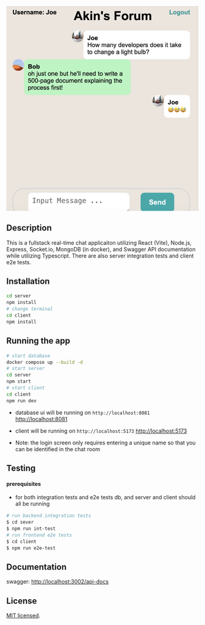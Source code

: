 
![alt text](preview-screenshot.png)

## Description

This is a fullstack real-time chat applicaiton utilizing React (Vite), Node.js, Express, Socket.io, MongoDB (in docker), and Swagger API documentation while utilizing Typescript. There are also server integration tests and client e2e tests.  

## Installation

```bash
cd server
npm install
# change terminal
cd client
npm install
```

## Running the app

```bash
# start database
docker compose up --build -d
# start server
cd server
npm start
# start client
cd client
npm run dev
```
- database ui will be running on `http://localhost:8081` [http://localhost:8081](http://localhost:8081)
- client will be running on `http://localhost:5173` [http://localhost:5173](http://localhost:5173)

- Note: the login screen only requires entering a unique name so that you can be identified in the chat room


## Testing
#### prerequisites
- for both integration tests and e2e tests db, and server and client should all be running

```bash
# run backend integration tests
$ cd sever
$ npm run int-test
# run frontend e2e tests
$ cd client
$ npm run e2e-test
```

## Documentation
swagger: [http://localhost:3002/api-docs](http://localhost:3002/api-docs)


## License
[MIT licensed](LICENSE).
